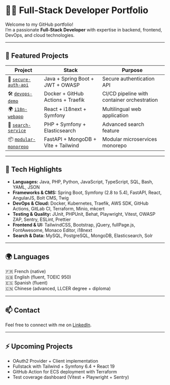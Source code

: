 # 👩‍💻 Full-Stack Developer Portfolio

Welcome to my GitHub portfolio!  
I’m a passionate **Full-Stack Developer** with expertise in backend, frontend, DevOps, and cloud technologies.

---

## 🚀 Featured Projects

| Project | Stack | Purpose |
|---------|-------|---------|
| 🔐 [`secure-auth-api`](https://github.com/julie-raymond-dev/secure-auth-api) | Java + Spring Boot + JWT + OWASP | Secure authentication API |
| 🛠️ [`devops-demo`](https://github.com/julie-raymond-dev/devops-demo) | Docker + GitHub Actions + Traefik | CI/CD pipeline with container orchestration |
| 🌍 [`i18n-webapp`](https://github.com/julie-raymond-dev/i18n-webapp) | React + i18next + Symfony | Multilingual web application |
| 🔎 [`search-service`](https://github.com/julie-raymond-dev/search-service) | PHP + Symfony + Elasticsearch | Advanced search feature |
| 📦 [`modular-monorepo`](https://github.com/julie-raymond-dev/modular-monorepo) | FastAPI + MongoDB + Vite + Tailwind | Modular microservices monorepo |

---

## 🧰 Tech Highlights

- **Languages:** Java, PHP, Python, JavaScript, TypeScript, SQL, Bash, YAML, JSON  
- **Frameworks & CMS:** Spring Boot, Symfony (2.8 to 5.4), FastAPI, React, AngularJS, Bolt CMS, Twig  
- **DevOps & Cloud:** Docker, Kubernetes, Traefik, AWS SDK, GitHub Actions, GitLab CI, Terraform, Minio, mkcert  
- **Testing & Quality:** JUnit, PHPUnit, Behat, Playwright, Vitest, OWASP ZAP, Sentry, ESLint, Prettier  
- **Frontend & UI:** TailwindCSS, Bootstrap, jQuery, fullPage.js, FontAwesome, Monaco Editor, i18next  
- **Search & Data:** MySQL, PostgreSQL, MongoDB, Elasticsearch, Solr  

---

## 🌍 Languages

🇫🇷 French (native)  
🇬🇧 English (fluent, TOEIC 950)  
🇪🇸 Spanish (fluent)  
🇨🇳 Chinese (advanced, LLCER degree + diploma)  

---

## 📫 Contact

Feel free to connect with me on [LinkedIn](https://www.linkedin.com/in/julie-raymond-dev/).

---

## ⚡ Upcoming Projects

- OAuth2 Provider + Client implementation  
- Fullstack with Tailwind + Symfony 6.4 + React 19  
- GitHub Action for ECS deployment with Terraform  
- Test coverage dashboard (Vitest + Playwright + Sentry)  

